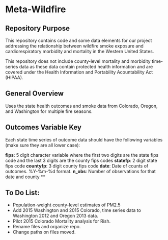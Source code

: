 # Meta-Wildfire

## Repository Purpose

This repository contains code and some data elements for our project addressing the relationship between wildfire smoke exposure and cardiorespiratory morbidity and mortality in the Western United States. 

This repository does not include county-level mortality and morbidity time-series data as these data contain protected health information and are covered under the Health Information and Portability Acountability Act (HIPAA). 

## General Overview
Uses the state health outcomes and smoke data from Colorado, Oregon, and Washington for multiple fire seasons.

## Outcomes Variable Key
Each state time series of outcome data should have the following variables (make sure they are all lower case):

**fips**: 5 digit character variable where the first two digits are the state fips code and the last 3 digits are the county fips codes
**statefp**: 2 digit state fips code
**countyfp**: 3 digit county fips code
**date**: Date of counts of outcomes. %Y-%m-%d format. 
**n_obs**: Number of observations for that date and county
**

## To Do List:
- Population-weight county-level estimates of PM2.5
- Add 2015 Washington and 2015 Colorado, time series data to Washington 2012 and Oregon 2013 data.
- Pilot 2015 Colorado Mortality analysis for Rish.
- Rename files and organize repo.
- Change paths on files moved.

